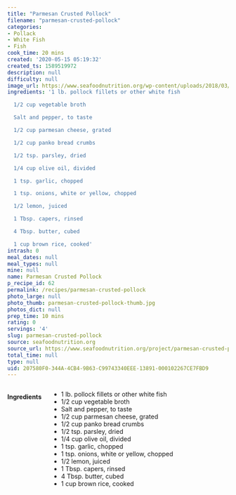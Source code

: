 ```yaml
---
title: "Parmesan Crusted Pollock"
filename: "parmesan-crusted-pollock"
categories:
- Pollack
- White Fish
- Fish
cook_time: 20 mins
created: '2020-05-15 05:19:32'
created_ts: 1589519972
description: null
difficulty: null
image_url: https://www.seafoodnutrition.org/wp-content/uploads/2018/03/Parmesan-Crusted-Pollock-810x540.jpg
ingredients: '1 lb. pollock fillets or other white fish

  1/2 cup vegetable broth

  Salt and pepper, to taste

  1/2 cup parmesan cheese, grated

  1/2 cup panko bread crumbs

  1/2 tsp. parsley, dried

  1/4 cup olive oil, divided

  1 tsp. garlic, chopped

  1 tsp. onions, white or yellow, chopped

  1/2 lemon, juiced

  1 Tbsp. capers, rinsed

  4 Tbsp. butter, cubed

  1 cup brown rice, cooked'
intrash: 0
meal_dates: null
meal_types: null
mine: null
name: Parmesan Crusted Pollock
p_recipe_id: 62
permalink: /recipes/parmesan-crusted-pollock
photo_large: null
photo_thumb: parmesan-crusted-pollock-thumb.jpg
photos_dict: null
prep_time: 10 mins
rating: 0
servings: '4'
slug: parmesan-crusted-pollock
source: seafoodnutrition.org
source_url: https://www.seafoodnutrition.org/project/parmesan-crusted-pollock/
total_time: null
type: null
uid: 207580F0-344A-4CB4-9B63-C99743340EEE-13891-000102267CE7FBD9
---
```

<div class="large-8 medium-7 columns" id="writeup">	</div><!-- #writeup -->
</div><!-- #row-one -->
<div class="row" id="row-two">	<div class="medium-4 small-5 columns" id="ingredients"><h4>Ingredients</h4><div class="box box-ingredients content"><ul>
<li>1 lb. pollock fillets or other white fish</li>
<li>1/2 cup vegetable broth</li>
<li>Salt and pepper, to taste</li>
<li>1/2 cup parmesan cheese, grated</li>
<li>1/2 cup panko bread crumbs</li>
<li>1/2 tsp. parsley, dried</li>
<li>1/4 cup olive oil, divided</li>
<li>1 tsp. garlic, chopped</li>
<li>1 tsp. onions, white or yellow, chopped</li>
<li>1/2 lemon, juiced</li>
<li>1 Tbsp. capers, rinsed</li>
<li>4 Tbsp. butter, cubed</li>
<li>1 cup brown rice, cooked</li>
</ul>
</div>	</div>	<div class="medium-6 small-7 columns" id="directions">	</div>